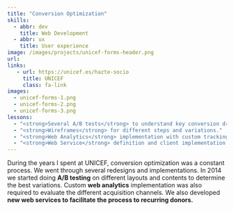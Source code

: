 ```yaml
---
title: "Conversion Optimization"
skills:
  - abbr: dev
    title: Web Development
  - abbr: ux
    title: User experience
image: /images/projects/unicef-forms-header.png
url:
links:
   - url: https://unicef.es/hazte-socio
     title: UNICEF
     class: fa-link
images:
  - unicef-forms-1.png
  - unicef-forms-2.png
  - unicef-forms-3.png
lessons:
  - "<strong>Several A/B tests</strong> to understand key conversion drivers."
  - "<strong>Wireframes</strong> for different steps and variations."
  - "<strong>Web Analytics</strong> implementation with custom tracking pixels."
  - "<strong>Web Service</strong> definition and client implementation for form prepopulation based CRM data."
---
```


During the years I spent at UNICEF, conversion optimization was a constant process. We went through several redesigns and implementations. In 2014 we started doing <strong>A/B testing</strong> on different layouts and contents to determine the best variations. Custom <strong>web analytics</strong> implementation was also required to evaluate the different acquisition channels. We also developed <strong>new web services</stong> to facilitate the process to recurring donors.
